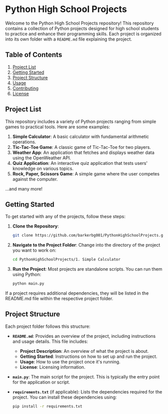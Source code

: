 # Python High School Projects

Welcome to the Python High School Projects repository! This repository contains a collection of Python projects designed for high school students to practice and enhance their programming skills. Each project is organized into its own folder with a `README.md` file explaining the project.

## Table of Contents

1. [Project List](#project-list)
2. [Getting Started](#getting-started)
3. [Project Structure](#project-structure)
4. [Usage](#usage)
5. [Contributing](#contributing)
6. [License](#license)

## Project List

This repository includes a variety of Python projects ranging from simple games to practical tools. Here are some examples:

1. **Simple Calculator**: A basic calculator with fundamental arithmetic operations.
2. **Tic-Tac-Toe Game**: A classic game of Tic-Tac-Toe for two players.
3. **Weather App**: An application that fetches and displays weather data using the OpenWeather API.
4. **Quiz Application**: An interactive quiz application that tests users' knowledge on various topics.
5. **Rock, Paper, Scissors Game**: A simple game where the user competes against the computer.

...and many more!

## Getting Started

To get started with any of the projects, follow these steps:

1. **Clone the Repository**:
   ```bash
   git clone https://github.com/barkerbg001/PythonHighSchoolProjects.git
   ```
2. **Navigate to the Project Folder**: Change into the directory of the project you want to work on:
   ```bash
   cd PythonHighSchoolProjects/1. Simple Calculator
   ```
3. **Run the Project**: Most projects are standalone scripts. You can run them using Python:
   ```bash
   python main.py
   ```

If a project requires additional dependencies, they will be listed in the README.md file within the respective project folder.

## Project Structure

Each project folder follows this structure:

- **`README.md`**: Provides an overview of the project, including instructions and usage details. This file includes:
  - **Project Description**: An overview of what the project is about.
  - **Getting Started**: Instructions on how to set up and run the project.
  - **Usage**: How to use the project once it's running.
  - **License**: Licensing information.

- **`main.py`**: The main script for the project. This is typically the entry point for the application or script.

- **`requirements.txt`** (if applicable): Lists the dependencies required for the project. You can install these dependencies using:
  ```bash
  pip install -r requirements.txt
  ```
